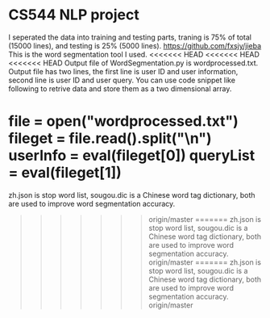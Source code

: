 # CS544 NLP project
I seperated the data into training and testing parts, traning is 75% of total (15000 lines), and testing is 25% (5000 lines).
https://github.com/fxsjy/jieba This is the word segmentation tool I used.
<<<<<<< HEAD
<<<<<<< HEAD
<<<<<<< HEAD
Output file of WordSegmentation.py is wordprocessed.txt. Output file has two lines, the first line is user ID and user information, second line is user ID and user query. You can use code snippet like following to retrive data and store them as a two dimensional array.

file = open("wordprocessed.txt")
fileget = file.read().split("\n")
userInfo = eval(fileget[0])
queryList = eval(fileget[1])
=======
zh.json is stop word list, sougou.dic is a Chinese word tag dictionary, both are used to improve word segmentation accuracy.
>>>>>>> origin/master
=======
zh.json is stop word list, sougou.dic is a Chinese word tag dictionary, both are used to improve word segmentation accuracy.
>>>>>>> origin/master
=======
zh.json is stop word list, sougou.dic is a Chinese word tag dictionary, both are used to improve word segmentation accuracy.
>>>>>>> origin/master
